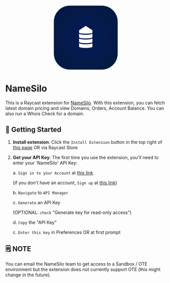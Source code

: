 <p align="center">
    <img src="./assets/namesilo.png" width="200" height="200" />
</p>

# NameSilo

This is a Raycast extension for [NameSilo](https://www.namesilo.com/). With this extension, you can fetch latest domain pricing and view Domains, Orders, Account Balance. You can also run a Whois Check for a domain.

## 🚀 Getting Started

1. **Install extension**: Click the `Install Extension` button in the top right of [this page](https://www.raycast.com/xmok/namesilo) OR via Raycast Store

2. **Get your API Key**: The first time you use the extension, you'll need to enter your 'NameSilo' API Key:

    a. `Sign in to your Account` at [this link](https://www.namesilo.com/login)

    (if you don't have an account, `Sign up` at [this link](https://www.namesilo.com/sign-up))

    b. `Navigate` to `API Manager`

    c. `Generate` an API Key
    
    (OPTIONAL: `check` "Generate key for read-only access")

    d. `Copy` the "API Key"

    c. `Enter this key` in Preferences OR at first prompt

## 🗒️ NOTE

You can email the NameSilo team to get access to a Sandbox / OTE environment but the extension does not currently support OTE (this might change in the future).